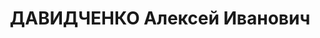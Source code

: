 ---
title: ДАВИДЧЕНКО Алексей Иванович
description: народився 1904 у с. Вільшани Харківського пов. Харківської губ. Українець,
  з робітників, освіта початкова, у 1925—1937 рр. член ВКП(б). Проживав у Харкові.
  Секретар парткому КП(б)У заводу «Серп і молот». Заарештований _24.10.1937_ р. як
  член к.-р. терористичної організації правих (статті 54-8, 54-11 КК УРСР) і військовою
  колегією Верховного Суду СРСР _30.12.1937_ р. засуджений до розстрілу з конфіскацією
  особистого майна. Розстріляний _31.12.1937_ р. у Харкові. Реабілітований _27.12.1957_
  р.
---